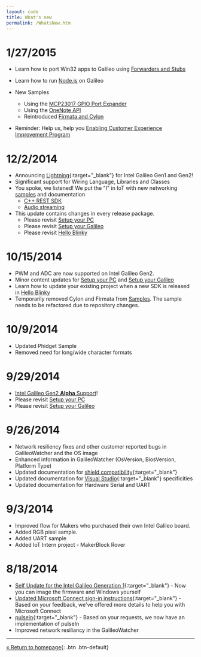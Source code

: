 ```yaml
---
layout: code
title: What's new
permalink: /WhatsNew.htm
---
```


# 1/27/2015
  * Learn how to port Win32 apps to Galileo using [Forwarders and Stubs](Forwarders.htm)
  * Learn how to run [Node.js](NodeJS.htm) on Galileo
  * New Samples 
    * Using the [MCP23017 GPIO Port Expander](MCP23017Sample.htm)
    * Using the [OneNote API](TODO_Sample.htm)
    * Reintroduced [Firmata and Cylon](Firmata.htm)

  * Reminder: Help us, help you [Enabling Customer Experience Improvement Program](ExperienceImprovementEnable.htm)
    
# 12/2/2014
  * Announcing [Lightning](Lightning.htm){:target="_blank"} for Intel Galileo Gen1 and Gen2!
  * Significant support for Wiring Language, Libraries and Classes
  * You spoke, we listened! We put the "I" in IoT with new networking [samples](SampleApps.htm) and documentation
    * [C++ REST SDK](Casablanca.htm)
    * [Audio streaming](https://github.com/ms-iot/sample-twoway-communicator)
  * This update contains changes in every release package. 
    * Please revisit [Setup your PC](SetupPC.htm)
    * Please revisit [Setup your Galileo](SetupGalileo.htm)
    * Please revisit [Hello Blinky](HelloBlinky.htm)

# 10/15/2014
  * PWM and ADC are now supported on Intel Galileo Gen2.
  * Minor content updates for [Setup your PC](SetupPC.htm) and [Setup your Galileo](SetupGalileo.htm)
  * Learn how to update your existing project when a new SDK is released in [Hello Blinky](HelloBlinky.htm)
  * Temporarily removed Cylon and Firmata from [Samples](SampleApps.htm). The sample needs to be refactored due to repository changes.

# 10/9/2014
  * Updated Phidget Sample
  * Removed need for long/wide character formats

# 9/29/2014
  * [Intel Galileo Gen2 **Alpha** Support](Gen2.htm)!
  * Please revisit [Setup your PC](SetupPC.htm)
  * Please revisit [Setup your Galileo](SetupGalileo.htm)

# 9/26/2014
  * Network resiliency fixes and other customer reported bugs in GalileoWatcher and the OS image
  * Enhanced information in GalileoWatcher (OsVersion, BiosVersion, Platform Type)
  * Updated documentation for [shield compatibility](ShieldCompat.htm){:target="_blank"}
  * Updated documentation for [Visual Studio](VisualStudio.htm){:target="_blank"} specificities
  * Updated documentation for Hardware Serial and UART

# 9/3/2014
  * Improved flow for Makers who purchased their own Intel Galileo board.
  * Added RGB pixel sample.
  * Added UART sample
  * Added IoT Intern project - MakerBlock Rover
  
# 8/18/2014

  * [Self Update for the Intel Galileo Generation 1](IBoughtAGalileo.htm){:target="_blank"} - Now you can image the firmware and Windows yourself
  * [Updated Microsoft Connect sign-in instructions](SigninMSConnect.htm){:target="_blank"} - Based on your feedback, we've offered more details to help you with Microsoft Connect
  * [pulseIn](http://arduino.cc/en/Reference/PulseIn){:target="_blank"} - Based on your requests, we now have an implementation of pulseIn
  * Improved network resiliancy in the GalileoWatcher

---
[&laquo; Return to homepage](index.htm){: .btn .btn-default} 
